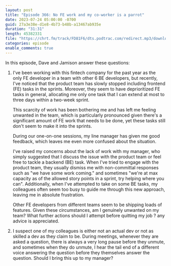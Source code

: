 ```yaml
---
layout: post
title: "Episode 366: No FE work and my co-worker is a parrot"
date: 2023-07-24 05:00:00 -0700
guid: 27a3e38e-d1e8-4b73-b48b-a13467ab935e
duration: "31:31"
length: 45382331
file: "https://chrt.fm/track/FD81F6/dts.podtrac.com/redirect.mp3/download.softskills.audio/sse-366.mp3"
categories: episode
enable_comments: true
---
```


In this episode, Dave and Jamison answer these questions:

1. I've been working with this fintech company for the past year as the only FE developer in a team with other 6 BE developers, but recently, I've noticed that the product team has slowly stopped including frontend (FE) tasks in the sprints. Moreover, they seem to have deprioritized FE tasks in general, allocating me only one task that I can extend at most to three days within a two-week sprint.
   
   This scarcity of work has been bothering me and has left me feeling unwanted in the team, which is particularly pronounced given there's a significant amount of FE work that needs to be done, yet these tasks still don't seem to make it into the sprints.
   
   During our one-on-one sessions, my line manager has given me good feedback, which leaves me even more confused about the situation.
   
   I've raised my concerns about the lack of work with my manager, who simply suggested that I discuss the issue with the product team or feel free to tackle a backend (BE) task. When I've tried to engage with the product team, they usually dismiss me with non-committal responses such as "we have some work coming." and sometimes "we're at max capacity as of the allowed story points in a sprint, try helping where you can". Additionally, when I've attempted to take on some BE tasks, my colleagues often seem too busy to guide me through this new approach, leaving me in absolute frustration.
   
   Other FE developers from different teams seem to be shipping loads of features. Given these circumstances, am I genuinely unwanted on my team? What further actions should I attempt before quitting my job ? any advice is appreciated.

2. I suspect one of my colleagues is either not an actual dev or not as skilled a dev as they claim to be. During meetings, whenever they are asked a question, there is always a very long pause before they unmute, and sometimes when they do unmute, I hear the tail end of a different voice answering the question before they themselves answer the question. Should I bring this up to my manager?
